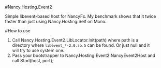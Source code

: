 #Nancy.Hosting.Event2

Simple libevent-based host for NancyFx. My benchmark shows that it twice faster than just using Nancy.Hosting.Self on Mono.

#How to use

1) Call Nancy.Hosting.Event2.LibLocator.Init(path) where path is a directory where `libevent_*-2.0.so.5` can be found. Or just null and it will try to use system one.
2) Pass your bootstrapper to Nancy.Hosting.Event2.NancyEvent2Host and call Start(host, port);
